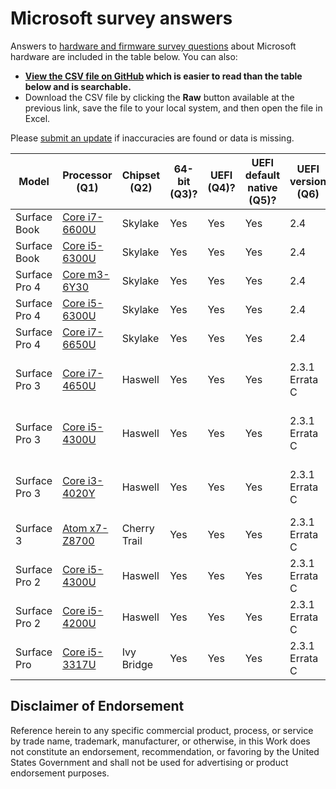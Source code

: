 # Microsoft survey answers

Answers to [hardware and firmware survey questions](./../README.md#questions) about Microsoft hardware are included in the table below. You can also:

* **[View the CSV file on GitHub](./Survey.csv) which is easier to read than the table below and is searchable.** 
* Download the CSV file by clicking the **Raw** button available at the previous link, save the file to your local system, and then open the file in Excel. 

Please [submit an update](./../README.md#request-for-answers) if inaccuracies are found or data is missing.

| Model  | Processor (Q1)  | Chipset (Q2) | 64-bit (Q3)?  | UEFI (Q4)?  | UEFI default native (Q5)?  | UEFI version (Q6)  | SecureBoot (Q7)?  | SecureBoot default enabled (Q8)?  | SecureBoot upgrade (Q9)?  | Secure MOR (Q10)?  | MemVirt (Q11)?  | MemVirt default enabled (Q12)?  | IOVirt (Q13)?  | IOVirt default enabled (Q14)?  | SLAT (Q15)?  | TPM (Q16)?  | TPM version (Q17)  | TPM enabled default (Q18)?  | TPM auto (Q19)?  | PPI (Q20)?  | PPI version (Q21) | CG tested (Q22)?  | DG tested (Q23)?  | BIOS fix needed (Q24)?  | BIOS version needed (Q25) | UEFI WU (Q26)?  | Win10 official (Q27)?  | Win10 tested (Q28)?  | WHCP (Q29)?  | WHCP version (Q30)  |
| --- | --- | --- | --- | --- | --- | --- | --- | --- | --- | --- | --- | --- | --- | --- | --- | --- | --- | --- | --- | --- | --- | --- | --- | --- | --- | --- | --- | --- | --- | --- |
| Surface Book  | [Core i7-6600U](http://ark.intel.com/products/88192/Intel-Core-i7-6600U-Processor-4M-Cache-up-to-3_40-GHz)  | Skylake  | Yes  | Yes  | Yes  | 2.4 | Yes  | Yes  | N/A  | No | Yes  | Yes  | Yes  | Yes  | Yes  | Yes  | 2 | Yes  | Yes  | Yes  | 1.2 | Yes  | Yes  | No  | N/A  | Yes  | Yes  | N/A  | Yes  | Windows 10  |
| Surface Book  | [Core i5-6300U](http://ark.intel.com/products/88190/Intel-Core-i5-6300U-Processor-3M-Cache-up-to-3_00-GHz)  | Skylake  | Yes  | Yes  | Yes  | 2.4 | Yes  | Yes  | N/A  | No | Yes  | Yes  | Yes  | Yes  | Yes  | Yes  | 2 | Yes  | Yes  | Yes  | 1.2 | Yes  | Yes  | No  | N/A  | Yes  | Yes  | N/A  | Yes  | Windows 10  |
| Surface Pro 4  | [Core m3-6Y30](http://ark.intel.com/products/88198/Intel-Core-m3-6Y30-Processor-4M-Cache-up-to-2_20-GHz)  | Skylake  | Yes  | Yes  | Yes  | 2.4 | Yes  | Yes  | N/A  | Unknown | Yes  | Yes  | Yes  | Yes  | Yes  | Yes  | 2 | Yes  | Yes  | Yes  | 1.2 | Yes  | Yes  | No  | N/A  | Yes  | Yes  | N/A  | Yes  | Windows 10  |
| Surface Pro 4  | [Core i5-6300U](http://ark.intel.com/products/88190/Intel-Core-i5-6300U-Processor-3M-Cache-up-to-3_00-GHz)  | Skylake  | Yes  | Yes  | Yes  | 2.4 | Yes  | Yes  | N/A  | Unknown | Yes  | Yes  | Yes  | Yes  | Yes  | Yes  | 2 | Yes  | Yes  | Yes  | 1.2 | Yes  | Yes  | No  | N/A  | Yes  | Yes  | N/A  | Yes  | Windows 10  |
| Surface Pro 4  | [Core i7-6650U](http://ark.intel.com/products/91497/Intel-Core-i7-6650U-Processor-4M-Cache-up-to-3_40-GHz)  | Skylake  | Yes  | Yes  | Yes  | 2.4 | Yes  | Yes  | N/A  | Unknown | Yes  | Yes  | Yes  | Yes  | Yes  | Yes  | 2 | Yes  | Yes  | Yes  | 1.2 | Yes  | Yes  | No  | N/A  | Yes  | Yes  | N/A  | Yes  | Windows 10  |
| Surface Pro 3  | [Core i7-4650U](http://ark.intel.com/products/75114/Intel-Core-i7-4650U-Processor-4M-Cache-up-to-3_30-GHz)  | Haswell  | Yes  | Yes  | Yes  | 2.3.1 Errata C | Yes  | Yes  | N/A  | Unknown | Yes  | Yes  | Yes  | Yes  | Yes  | Yes  | 2 | Yes  | Yes  | Yes  | 1.2 | Unknown  | Unknown  | Unknown  | Unknown  | Yes  | Yes  | Yes  | Yes  | Windows 8.1 / Windows 10  |
| Surface Pro 3  | [Core i5-4300U](http://ark.intel.com/products/76308/Intel-Core-i5-4300U-Processor-3M-Cache-up-to-2_90-GHz)  | Haswell  | Yes  | Yes  | Yes  | 2.3.1 Errata C | Yes  | Yes  | N/A  | Unknown | Yes  | Yes  | Yes  | Yes  | Yes  | Yes  | 2 | Yes  | Yes  | Yes  | 1.2 | Unknown  | Unknown  | Unknown  | Unknown  | Yes  | Yes  | Yes  | Yes  | Windows 8.1 / Windows 10  |
| Surface Pro 3  | [Core i3-4020Y](http://ark.intel.com/products/76609/Intel-Core-i3-4020Y-Processor-3M-Cache-1_50-GHz)  | Haswell  | Yes  | Yes  | Yes  | 2.3.1 Errata C | Yes  | Yes  | N/A  | Unknown | Yes  | Yes  | No  | N/A  | Yes  | Yes  | 2 | Yes  | Yes  | Yes  | 1.2 | Unknown  | Unknown  | Unknown  | Unknown  | Yes  | Yes  | Yes  | Yes  | Windows 8.1 / Windows 10  |
| Surface 3  | [Atom x7-Z8700](http://ark.intel.com/products/85475/Intel-Atom-x7-Z8700-Processor-2M-Cache-up-to-2_40-GHz)  | Cherry Trail  | Yes  | Yes  | Yes  | 2.3.1 Errata C | Yes  | Yes  | N/A  | Unknown | Yes  | Yes  | No  | N/A  | No  | Yes  | 2 | Yes  | Yes  | Yes  | 1.2 | No  | No  | No  | N/A  | Yes  | Yes  | Yes  | Yes  | Windows 10  |
| Surface Pro 2  | [Core i5-4300U](http://ark.intel.com/products/76308/Intel-Core-i5-4300U-Processor-3M-Cache-up-to-2_90-GHz)  | Haswell  | Yes  | Yes  | Yes  | 2.3.1 Errata C | Yes  | Yes  | N/A  | Unknown | Yes  | Yes  | Yes  | Yes  | Yes  | Yes  | 1.2 | Yes  | Yes  | Yes  | 1.2 | Unknown  | Unknown  | Unknown  | Unknown  | Yes  | Yes  | Yes  | Yes  | Windows 8.1  |
| Surface Pro 2  | [Core i5-4200U](http://ark.intel.com/products/75459/Intel-Core-i5-4200U-Processor-3M-Cache-up-to-2_60-GHz) | Haswell  | Yes  | Yes  | Yes  | 2.3.1 Errata C | Yes  | Yes  | N/A  | Unknown | Yes  | Yes  | No  | N/A  | Yes  | Yes  | 1.2 | Yes  | Yes  | Yes  | 1.2 | Unknown  | Unknown  | Unknown  | Unknown  | Yes  | Yes  | Yes  | Yes  | Windows 8.1  |
| Surface Pro  | [Core i5-3317U](http://ark.intel.com/products/65707/Intel-Core-i5-3317U-Processor-3M-Cache-up-to-2_60-GHz)  | Ivy Bridge  | Yes  | Yes  | Yes  | 2.3.1 Errata C | Yes  | Yes  | N/A  | Unknown | Yes  | Yes  | Yes  | Yes  | Yes  | Yes  | 1.2 | Yes  | Yes  | Yes  | Yes  | Unknown  | Unknown  | Unknown  | Unknown  | Yes  | Yes  | Yes  | Yes  | Windows 8 |


## Disclaimer of Endorsement
Reference herein to any specific commercial product, process, or service by trade name, trademark, manufacturer, or otherwise, in this Work does not constitute an endorsement, recommendation, or favoring by the United States Government and shall not be used for advertising or product endorsement purposes.